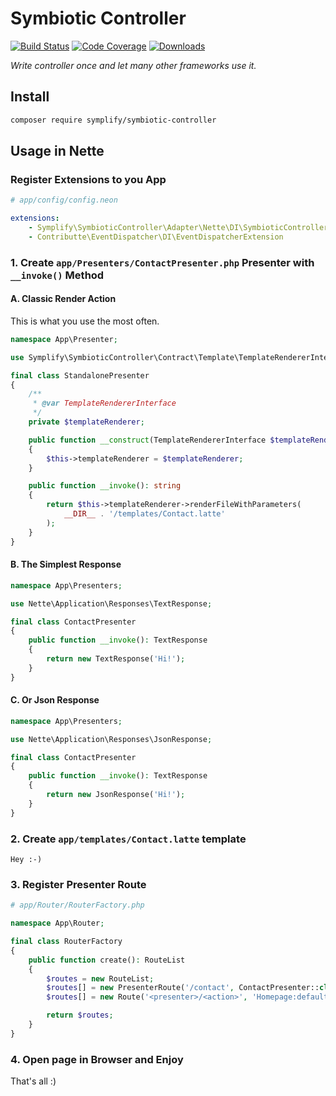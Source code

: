 # Symbiotic Controller

[![Build Status](https://img.shields.io/travis/Symplify/SymbioticController/master.svg?style=flat-square)](https://travis-ci.org/Symplify/SymbioticController)
[![Code Coverage](https://img.shields.io/scrutinizer/coverage/g/Symplify/SymbioticController.svg?style=flat-square)](https://scrutinizer-ci.com/g/Symplify/SymbioticController)
[![Downloads](https://img.shields.io/packagist/dt/symplify/symbiotic-controller.svg?style=flat-square)](https://packagist.org/packages/symplify/symbiotic-controller)

*Write controller once and let many other frameworks use it.*

## Install

```bash
composer require symplify/symbiotic-controller
```


## Usage in Nette

### Register Extensions to you App

```yaml
# app/config/config.neon

extensions:
    - Symplify\SymbioticController\Adapter\Nette\DI\SymbioticControllerExtension
    - Contributte\EventDispatcher\DI\EventDispatcherExtension
```


### 1. Create `app/Presenters/ContactPresenter.php` Presenter with `__invoke()` Method

#### A. Classic Render Action

This is what you use the most often.

```php
namespace App\Presenter;

use Symplify\SymbioticController\Contract\Template\TemplateRendererInterface;

final class StandalonePresenter
{
    /**
     * @var TemplateRendererInterface
     */
    private $templateRenderer;

    public function __construct(TemplateRendererInterface $templateRenderer)
    {
        $this->templateRenderer = $templateRenderer;
    }

    public function __invoke(): string
    {
        return $this->templateRenderer->renderFileWithParameters(
            __DIR__ . '/templates/Contact.latte'
        );
    }
}
```

#### B. The Simplest Response

```php
namespace App\Presenters;

use Nette\Application\Responses\TextResponse;

final class ContactPresenter
{
    public function __invoke(): TextResponse
    {
        return new TextResponse('Hi!');
    }
}
```

#### C. Or Json Response

```php
namespace App\Presenters;

use Nette\Application\Responses\JsonResponse;

final class ContactPresenter
{
    public function __invoke(): TextResponse
    {
        return new JsonResponse('Hi!');
    }
}
```

### 2. Create `app/templates/Contact.latte` template

```twig
Hey :-)
```

### 3. Register Presenter Route

```php
# app/Router/RouterFactory.php

namespace App\Router;

final class RouterFactory
{
    public function create(): RouteList
    {
        $routes = new RouteList;
        $routes[] = new PresenterRoute('/contact', ContactPresenter::class);
        $routes[] = new Route('<presenter>/<action>', 'Homepage:default');

        return $routes;
    }
}
```

### 4. Open page in Browser and Enjoy

That's all :)
